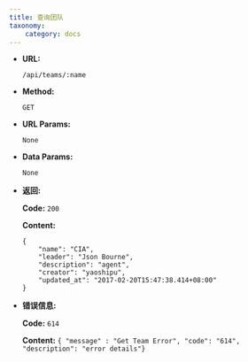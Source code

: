 ```yaml
---
title: 查询团队
taxonomy:
    category: docs
---
```


* **URL:**

    `/api/teams/:name`

* **Method:**

    `GET`

* **URL Params:**

    `None`

* **Data Params:**

    `None`

* **返回:**

	**Code:** `200`

    **Content:** 
	
	```
    {
        "name": "CIA",
        "leader": "Json Bourne",
        "description": "agent",
        "creator": "yaoshipu",
        "updated_at": "2017-02-20T15:47:38.414+08:00"
    }
    ```

* **错误信息:**

	**Code:** `614`
  	
  	**Content:** `{ "message" : "Get Team Error", "code": "614", "description": "error details"}`